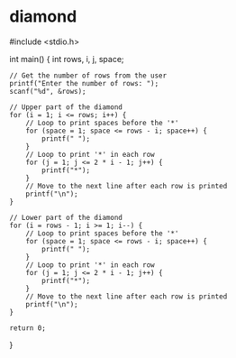 # diamond
#include <stdio.h>

int main() {
    int rows, i, j, space;

    // Get the number of rows from the user
    printf("Enter the number of rows: ");
    scanf("%d", &rows);

    // Upper part of the diamond
    for (i = 1; i <= rows; i++) {
        // Loop to print spaces before the '*'
        for (space = 1; space <= rows - i; space++) {
            printf(" ");
        }
        // Loop to print '*' in each row
        for (j = 1; j <= 2 * i - 1; j++) {
            printf("*");
        }
        // Move to the next line after each row is printed
        printf("\n");
    }

    // Lower part of the diamond
    for (i = rows - 1; i >= 1; i--) {
        // Loop to print spaces before the '*'
        for (space = 1; space <= rows - i; space++) {
            printf(" ");
        }
        // Loop to print '*' in each row
        for (j = 1; j <= 2 * i - 1; j++) {
            printf("*");
        }
        // Move to the next line after each row is printed
        printf("\n");
    }

    return 0;
}
